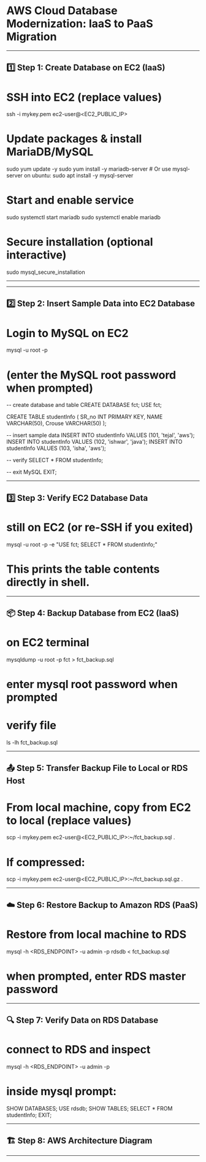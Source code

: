 # AWS Cloud Database Modernization: IaaS to PaaS Migration


---

## 1️⃣ Step 1: Create Database on EC2 (IaaS)
# SSH into EC2 (replace values)
ssh -i mykey.pem ec2-user@<EC2_PUBLIC_IP>

# Update packages & install MariaDB/MySQL
sudo yum update -y
sudo yum install -y mariadb-server    # Or use mysql-server on ubuntu: sudo apt install -y mysql-server

# Start and enable service
sudo systemctl start mariadb
sudo systemctl enable mariadb

# Secure installation (optional interactive)
sudo mysql_secure_installation

---
---

## 2️⃣ Step 2: Insert Sample Data into EC2 Database
# Login to MySQL on EC2
mysql -u root -p
# (enter the MySQL root password when prompted)

-- create database and table
CREATE DATABASE fct;
USE fct;

CREATE TABLE studentInfo (
  SR_no INT PRIMARY KEY,
  NAME VARCHAR(50),
  Crouse VARCHAR(50)
);

-- insert sample data
INSERT INTO studentInfo VALUES (101, 'tejal', 'aws');
INSERT INTO studentInfo VALUES (102, 'ishwar', 'java');
INSERT INTO studentInfo VALUES (103, 'isha', 'aws');

-- verify
SELECT * FROM studentInfo;

-- exit MySQL
EXIT;

---

## 3️⃣ Step 3: Verify EC2 Database Data
# still on EC2 (or re-SSH if you exited)
mysql -u root -p -e "USE fct; SELECT * FROM studentInfo;"
# This prints the table contents directly in shell.


---

## 📦 Step 4: Backup Database from EC2 (IaaS)
# on EC2 terminal
mysqldump -u root -p fct > fct_backup.sql
# enter mysql root password when prompted

# verify file
ls -lh fct_backup.sql

---

## 📤 Step 5: Transfer Backup File to Local or RDS Host
# From local machine, copy from EC2 to local (replace values)
scp -i mykey.pem ec2-user@<EC2_PUBLIC_IP>:~/fct_backup.sql .

# If compressed:
scp -i mykey.pem ec2-user@<EC2_PUBLIC_IP>:~/fct_backup.sql.gz .

---

## ☁️ Step 6: Restore Backup to Amazon RDS (PaaS)
# Restore from local machine to RDS
mysql -h <RDS_ENDPOINT> -u admin -p rdsdb < fct_backup.sql
# when prompted, enter RDS master password

---

## 🔍 Step 7: Verify Data on RDS Database
# connect to RDS and inspect
mysql -h <RDS_ENDPOINT> -u admin -p

# inside mysql prompt:
SHOW DATABASES;
USE rdsdb;
SHOW TABLES;
SELECT * FROM studentInfo;
EXIT;

---

## 🏗 Step 8: AWS Architecture Diagram

---
